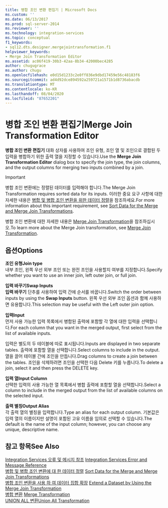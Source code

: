 ```yaml
---
title: 병합 조인 변환 편집기 | Microsoft Docs
ms.custom: ''
ms.date: 06/13/2017
ms.prod: sql-server-2014
ms.reviewer: ''
ms.technology: integration-services
ms.topic: conceptual
f1_keywords:
- sql12.dts.designer.mergejointransformation.f1
helpviewer_keywords:
- Merge Join Transformation Editor
ms.assetid: ac06f419-30b3-42aa-8b34-42000bec4285
author: chugugrace
ms.author: chugu
ms.openlocfilehash: e0d15d1233c2e0ff836e9dbd17459e56c48183f6
ms.sourcegitcommit: ad4d92dce894592a259721a1571b1d8736abacdb
ms.translationtype: MT
ms.contentlocale: ko-KR
ms.lasthandoff: 08/04/2020
ms.locfileid: "87652201"
---
```

# <a name="merge-join-transformation-editor"></a><span data-ttu-id="a194a-102">병합 조인 변환 편집기</span><span class="sxs-lookup"><span data-stu-id="a194a-102">Merge Join Transformation Editor</span></span>
  <span data-ttu-id="a194a-103">**병합 조인 변환 편집기** 대화 상자를 사용하여 조인 유형, 조인 열 및 조인으로 결합된 두 입력을 병합하기 위한 출력 열을 지정할 수 있습니다.</span><span class="sxs-lookup"><span data-stu-id="a194a-103">Use the **Merge Join Transformation Editor** dialog box to specify the join type, the join columns, and the output columns for merging two inputs combined by a join.</span></span>  
  
> [!IMPORTANT]  
>  <span data-ttu-id="a194a-104">병합 조인 변환에는 정렬된 데이터를 입력해야 합니다.</span><span class="sxs-lookup"><span data-stu-id="a194a-104">The Merge Join Transformation requires sorted data for its inputs.</span></span> <span data-ttu-id="a194a-105">이러한 중요 요구 사항에 대한 자세한 내용은 [병합 및 병합 조인 변환을 위한 데이터 정렬](data-flow/transformations/sort-data-for-the-merge-and-merge-join-transformations.md)을 참조하세요.</span><span class="sxs-lookup"><span data-stu-id="a194a-105">For more information about this important requirement, see [Sort Data for the Merge and Merge Join Transformations](data-flow/transformations/sort-data-for-the-merge-and-merge-join-transformations.md).</span></span>  
  
 <span data-ttu-id="a194a-106">병합 조인 변환에 대한 자세한 내용은 [Merge Join Transformation](data-flow/transformations/merge-join-transformation.md)을 참조하십시오.</span><span class="sxs-lookup"><span data-stu-id="a194a-106">To learn more about the Merge Join transformation, see [Merge Join Transformation](data-flow/transformations/merge-join-transformation.md).</span></span>  
  
## <a name="options"></a><span data-ttu-id="a194a-107">옵션</span><span class="sxs-lookup"><span data-stu-id="a194a-107">Options</span></span>  
 <span data-ttu-id="a194a-108">**조인 유형**</span><span class="sxs-lookup"><span data-stu-id="a194a-108">**Join type**</span></span>  
 <span data-ttu-id="a194a-109">내부 조인, 왼쪽 우선 외부 조인 또는 완전 조인을 사용할지 여부를 지정합니다.</span><span class="sxs-lookup"><span data-stu-id="a194a-109">Specify whether you want to use an inner join, left outer join, or full join.</span></span>  
  
 <span data-ttu-id="a194a-110">**입력 바꾸기**</span><span class="sxs-lookup"><span data-stu-id="a194a-110">**Swap Inputs**</span></span>  
 <span data-ttu-id="a194a-111">**입력 바꾸기** 단추를 사용하여 입력 간에 순서를 바꿉니다.</span><span class="sxs-lookup"><span data-stu-id="a194a-111">Switch the order between inputs by using the **Swap Inputs** button.</span></span> <span data-ttu-id="a194a-112">왼쪽 우선 외부 조인 옵션과 함께 사용하면 유용합니다.</span><span class="sxs-lookup"><span data-stu-id="a194a-112">This selection may be useful with the Left outer join option.</span></span>  
  
 <span data-ttu-id="a194a-113">**입력**</span><span class="sxs-lookup"><span data-stu-id="a194a-113">**Input**</span></span>  
 <span data-ttu-id="a194a-114">먼저 사용 가능한 입력 목록에서 병합된 출력에 포함할 각 열에 대한 입력을 선택합니다.</span><span class="sxs-lookup"><span data-stu-id="a194a-114">For each column that you want in the merged output, first select from the list of available inputs.</span></span>  
  
 <span data-ttu-id="a194a-115">입력은 별도의 두 테이블에 따로 표시됩니다.</span><span class="sxs-lookup"><span data-stu-id="a194a-115">Inputs are displayed in two separate tables.</span></span> <span data-ttu-id="a194a-116">출력에 포함할 열을 선택합니다.</span><span class="sxs-lookup"><span data-stu-id="a194a-116">Select columns to include in the output.</span></span> <span data-ttu-id="a194a-117">열을 끌어 테이블 간에 조인을 만듭니다.</span><span class="sxs-lookup"><span data-stu-id="a194a-117">Drag columns to create a join between the tables.</span></span> <span data-ttu-id="a194a-118">조인을 삭제하려면 조인을 선택한 다음 Delete 키를 누릅니다.</span><span class="sxs-lookup"><span data-stu-id="a194a-118">To delete a join, select it and then press the DELETE key.</span></span>  
  
 <span data-ttu-id="a194a-119">**입력 열**</span><span class="sxs-lookup"><span data-stu-id="a194a-119">**Input Column**</span></span>  
 <span data-ttu-id="a194a-120">선택한 입력의 사용 가능한 열 목록에서 병합 출력에 포함할 열을 선택합니다.</span><span class="sxs-lookup"><span data-stu-id="a194a-120">Select a column to include in the merged output from the list of available columns on the selected input.</span></span>  
  
 <span data-ttu-id="a194a-121">**출력 별칭**</span><span class="sxs-lookup"><span data-stu-id="a194a-121">**Output Alias**</span></span>  
 <span data-ttu-id="a194a-122">각 출력 열의 별칭을 입력합니다.</span><span class="sxs-lookup"><span data-stu-id="a194a-122">Type an alias for each output column.</span></span> <span data-ttu-id="a194a-123">기본값은 입력 열의 이름이지만 설명이 포함된 고유 이름을 임의로 선택할 수 있습니다.</span><span class="sxs-lookup"><span data-stu-id="a194a-123">The default is the name of the input column; however, you can choose any unique, descriptive name.</span></span>  
  
## <a name="see-also"></a><span data-ttu-id="a194a-124">참고 항목</span><span class="sxs-lookup"><span data-stu-id="a194a-124">See Also</span></span>  
 <span data-ttu-id="a194a-125">[Integration Services 오류 및 메시지 참조](../../2014/integration-services/integration-services-error-and-message-reference.md) </span><span class="sxs-lookup"><span data-stu-id="a194a-125">[Integration Services Error and Message Reference](../../2014/integration-services/integration-services-error-and-message-reference.md) </span></span>  
 <span data-ttu-id="a194a-126">[병합 및 병합 조인 변환에 대 한 데이터 정렬](data-flow/transformations/sort-data-for-the-merge-and-merge-join-transformations.md) </span><span class="sxs-lookup"><span data-stu-id="a194a-126">[Sort Data for the Merge and Merge Join Transformations](data-flow/transformations/sort-data-for-the-merge-and-merge-join-transformations.md) </span></span>  
 <span data-ttu-id="a194a-127">[병합 조인 변환을 사용 하 여 데이터 집합 확장](data-flow/transformations/extend-a-dataset-by-using-the-merge-join-transformation.md) </span><span class="sxs-lookup"><span data-stu-id="a194a-127">[Extend a Dataset by Using the Merge Join Transformation](data-flow/transformations/extend-a-dataset-by-using-the-merge-join-transformation.md) </span></span>  
 <span data-ttu-id="a194a-128">[병합 변환](data-flow/transformations/merge-transformation.md) </span><span class="sxs-lookup"><span data-stu-id="a194a-128">[Merge Transformation](data-flow/transformations/merge-transformation.md) </span></span>  
 [<span data-ttu-id="a194a-129">UNION ALL 변환</span><span class="sxs-lookup"><span data-stu-id="a194a-129">Union All Transformation</span></span>](data-flow/transformations/union-all-transformation.md)  
  
  
